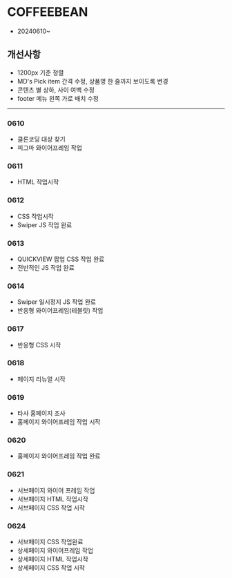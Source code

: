 # COFFEEBEAN
* 20240610~
## 개선사항
* 1200px 기준 정렬
* MD's Pick item 간격 수정, 상품명 한 줄까지 보이도록 변경
* 콘텐츠 별 상하, 사이 여백 수정
* footer 메뉴 왼쪽 가로 배치 수정
------------
### 0610
* 클론코딩 대상 찾기
* 피그마 와이어프레임 작업
### 0611
* HTML 작업시작
### 0612
* CSS 작업시작
* Swiper JS 작업 완료
### 0613
* QUICKVIEW 팝업 CSS 작업 완료
* 전반적인 JS 작업 완료
### 0614
* Swiper 일시정지 JS 작업 완료
* 반응형 와이어프레임(테블릿) 작업
### 0617
* 반응형 CSS 시작
### 0618
* 페이지 리뉴얼 시작
### 0619
* 타사 홈페이지 조사
* 홈페이지 와이어프레임 작업 시작
### 0620
* 홈페이지 와이어프레임 작업 완료
### 0621
* 서브페이지 와이어 프레임 작업
* 서브페이지 HTML 작업시작
* 서브페이지 CSS 작업 시작
### 0624
* 서브페이지 CSS 작업완료
* 상세페이지 와이어프레임 작업
* 상세페이지 HTML 작업시작
* 상세페이지 CSS 작업 시작